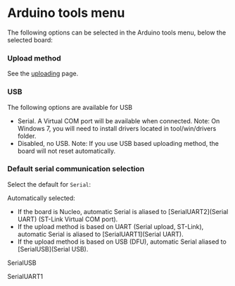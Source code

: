 # Arduino tools menu

The following options can be selected in the Arduino tools menu, below the selected board:

### Upload method

See the [uploading](upload) page.

### USB

The following options are available for USB

* Serial. A Virtual COM port will be available when connected. Note: On Windows 7, you will need to install drivers located in tool/win/drivers folder.
* Disabled, no USB. Note: If you use USB based uploading method, the board will not reset automatically.

### Default serial communication selection

Select the default for `Serial`:

Automatically selected:

* If the board is Nucleo, automatic Serial is aliased to [SerialUART2](Serial UART) (ST-Link Virtual COM port).
* If the upload method is based on UART (Serial upload, ST-Link), automatic Serial is aliased to [SerialUART1](Serial UART).
* If the upload method is based on USB (DFU), automatic Serial aliased to [SerialUSB](Serial USB).

SerialUSB

SerialUART1
